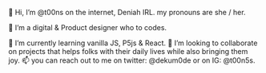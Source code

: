 👋 Hi, I’m @t00ns on the internet, Deniah IRL.
     my pronouns are she / her.
     
👀 I’m a digital & Product designer who to codes.

🌱 I’m currently learning vanilla JS, P5js & React.
💞️ I’m looking to collaborate on projects that helps folks with their daily lives while also bringing them joy.
📫 you can reach out to me on twitter: @dekum0de or on IG: @t00n5s.

<!---
t00ns/t00ns is a ✨ special ✨ repository because its `README.md` (this file) appears on your GitHub profile.
You can click the Preview link to take a look at your changes.
--->
